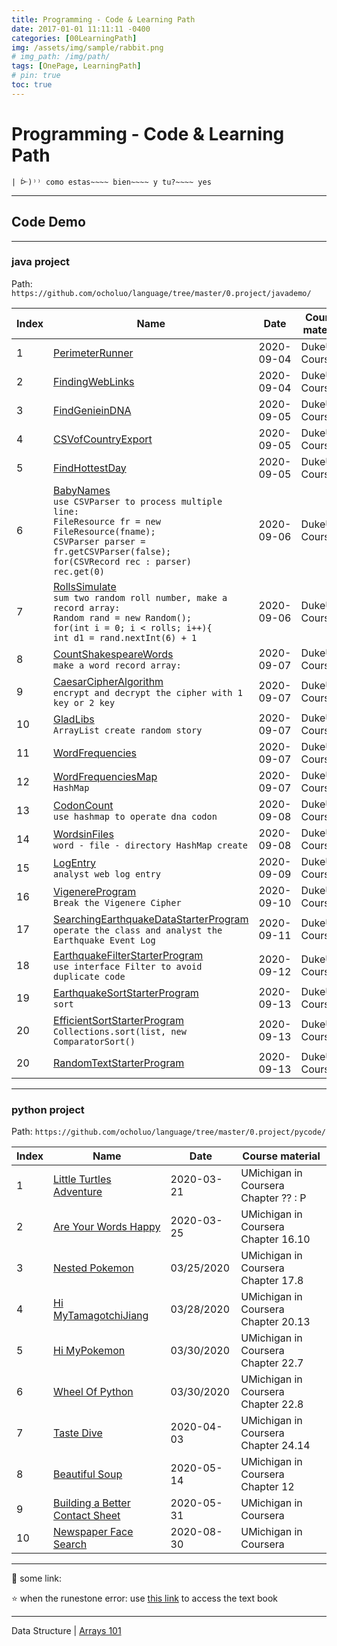 ```yaml
---
title: Programming - Code & Learning Path
date: 2017-01-01 11:11:11 -0400
categories: [00LearningPath]
img: /assets/img/sample/rabbit.png
# img_path: /img/path/
tags: [OnePage, LearningPath]
# pin: true
toc: true
---
```


# Programming - Code & Learning Path


`| ᐕ)⁾⁾ como estas~~~~ bien~~~~ y tu?~~~~ yes`

---

## Code Demo

---

### java project

Path: `https://github.com/ocholuo/language/tree/master/0.project/javademo/`

Index | Name | Date | Course material
---|---|---|---|
1 | [PerimeterRunner](https://github.com/ocholuo/language/tree/master/0.project/javademo/2020-09-04-PerimeterRunner/PerimeterRunner.java) | 2020-09-04 | DukeU in Coursera
2 | [FindingWebLinks](https://github.com/ocholuo/language/tree/master/0.project/javademo/2020-09-04-FindingWebLinks/FindingWebLinks.java) | 2020-09-04 | DukeU in Coursera
3 | [FindGenieinDNA](https://github.com/ocholuo/language/tree/master/0.project/javademo/2020-09-05-FindGenieinDNA/FindGenieinDNA.java) | 2020-09-05 | DukeU in Coursera
4 | [CSVofCountryExport](https://github.com/ocholuo/language/tree/master/0.project/javademo/2020-09-05-CSVofCountryExport/CSVofCountryExport.java) | 2020-09-05 | DukeU in Coursera
5 | [FindHottestDay](https://github.com/ocholuo/language/tree/master/0.project/javademo/2020-09-05-FindHottestDay/FindHottestDay.java) | 2020-09-05 | DukeU in Coursera
6 | [BabyNames](https://github.com/ocholuo/language/tree/master/0.project/javademo/2020-09-06-BabyNames/BabyNames.java) <br> `use CSVParser to process multiple line:` <br>`FileResource fr = new FileResource(fname); ` <br> `CSVParser parser = fr.getCSVParser(false);` <br> `for(CSVRecord rec : parser)` <br> `rec.get(0)`| 2020-09-06 | DukeU in Coursera  |
7 | [RollsSimulate](https://github.com/ocholuo/language/tree/master/0.project/javademo/2020-09-06-RollsSimulate/RollsSimulate.java) <br> `sum two random roll number, make a record array:` <br> `Random rand = new Random();` <br> `for(int i = 0; i < rolls; i++){` <br> `int d1 = rand.nextInt(6) + 1` | 2020-09-06 | DukeU in Coursera  |
8 | [CountShakespeareWords](https://github.com/ocholuo/language/tree/master/0.project/javademo/2020-09-07-CountShakespeareWords/CountShakespeareWords.java) <br> `make a word record array:` | 2020-09-07 | DukeU in Coursera  |
9 | [CaesarCipherAlgorithm](https://github.com/ocholuo/language/tree/master/0.project/javademo/2020-09-07-CaesarCipherAlgorithm/CaesarCipherAlgorithm.java) <br> `encrypt and decrypt the cipher with 1 key or 2 key` | 2020-09-07 | DukeU in Coursera  |
10 | [GladLibs](https://github.com/ocholuo/language/tree/master/0.project/javademo/2020-09-07-GladLibs/GladLibs.java) <br> `ArrayList create random story` | 2020-09-07 | DukeU in Coursera  |
11 | [WordFrequencies](https://github.com/ocholuo/language/tree/master/0.project/javademo/2020-09-07-WordFrequencies/WordFrequencies.java) | 2020-09-07 | DukeU in Coursera  |
12 | [WordFrequenciesMap](https://github.com/ocholuo/language/tree/master/0.project/javademo/2020-09-07-WordFrequenciesMap/WordFrequenciesMap.java) <br>  `HashMap` | 2020-09-07 | DukeU in Coursera  |
13 | [CodonCount](https://github.com/ocholuo/language/tree/master/0.project/javademo/2020-09-08-CodonCount/CodonCount.java) <br> `use hashmap to operate dna codon` | 2020-09-08 | DukeU in Coursera  |
14 | [WordsinFiles](https://github.com/ocholuo/language/tree/master/0.project/javademo/2020-09-08-WordsinFiles/WordsinFiles.java) <br>  `word - file - directory HashMap create` | 2020-09-08 | DukeU in Coursera  |
15 | [LogEntry](https://github.com/ocholuo/language/tree/master/0.project/javademo/2020-09-09-LogEntry/LogEntry.java) <br>  `analyst web log entry` | 2020-09-09 | DukeU in Coursera  |
16 | [VigenereProgram](https://github.com/ocholuo/language/tree/master/0.project/javademo/2020-09-10-VigenereProgram/VigenereCipher.java) <br> `Break the Vigenere Cipher` | 2020-09-10 | DukeU in Coursera  |
17 | [SearchingEarthquakeDataStarterProgram](https://github.com/ocholuo/language/tree/master/0.project/javademo/2020-09-11-SearchingEarthquakeDataStarterProgram) <br> `operate the class and analyst the Earthquake Event Log` | 2020-09-11 | DukeU in Coursera  |
18 | [EarthquakeFilterStarterProgram](https://github.com/ocholuo/language/tree/master/0.project/javademo/2020-09-12-EarthquakeFilterStarterProgram) <br> `use interface Filter to avoid duplicate code` | 2020-09-12 | DukeU in Coursera  |
19 | [EarthquakeSortStarterProgram](https://github.com/ocholuo/language/tree/master/0.project/javademo/2020-09-13-EarthquakeSortStarterProgram) <br> `sort` | 2020-09-13 | DukeU in Coursera  |
20 | [EfficientSortStarterProgram](https://github.com/ocholuo/language/tree/master/0.project/javademo/2020-09-13-EfficientSortStarterProgram) <br> `Collections.sort(list, new ComparatorSort()` | 2020-09-13 | DukeU in Coursera  |
20 | [RandomTextStarterProgram](https://github.com/ocholuo/language/tree/master/0.project/javademo/2020-09-14-RandomTextStarterProgram) | 2020-09-13 | DukeU in Coursera  |


---

### python project

Path: `https://github.com/ocholuo/language/tree/master/0.project/pycode/`

Index | Name | Date | Course material
---|---|---|---
1 | [Little Turtles Adventure](https://github.com/ocholuo/language/tree/master/0.project/pycode/2020-03-21-LittleTurtlesAdventure.md) | 2020-03-21 | UMichigan in Coursera Chapter ?? : P
2 | [Are Your Words Happy](https://github.com/ocholuo/language/tree/master/0.project/pycode/2020-03-25-AreYourWordsHappy.md) | 2020-03-25 | UMichigan in Coursera Chapter 16.10
3 | [Nested Pokemon](https://github.com/ocholuo/language/tree/master/0.project/pycode/2020-03-25-NestedPokemon.md) | 03/25/2020 | UMichigan in Coursera Chapter 17.8
4 | [Hi MyTamagotchiJiang](https://github.com/ocholuo/language/tree/master/0.project/pycode/2020-03-28-HiMyTamagotchiJiang.md) | 03/28/2020 | UMichigan in Coursera Chapter 20.13
5 | [Hi MyPokemon](https://github.com/ocholuo/language/tree/master/0.project/pycode/2020-03-20-HiMyPokemon.md) | 03/30/2020 | UMichigan in Coursera Chapter 22.7
6 | [Wheel Of Python](https://github.com/ocholuo/language/tree/master/0.project/pycode/2020-03-20-WheelOfPython.md) | 03/30/2020 | UMichigan in Coursera Chapter 22.8
7 | [Taste Dive](https://github.com/ocholuo/language/tree/master/0.project/pycode/2020-04-03-TasteDive.md) | 2020-04-03 | UMichigan in Coursera Chapter 24.14
8 | [Beautiful Soup](https://github.com/ocholuo/language/tree/master/0.project/pycode/2020-05-14-BeautifulSoup.md) | 2020-05-14 | UMichigan in Coursera Chapter 12
9 | [Building a Better Contact Sheet](https://github.com/ocholuo/language/tree/master/0.project/pycode/2020-05-31-Building-a-Better-Contact-Sheet.md) | 2020-05-31 | UMichigan in Coursera
10| [Newspaper Face Search](https://github.com/ocholuo/language/tree/master/0.project/pycode/2020-08-30-NewspaperFaceSearch.py) | 2020-08-30 | UMichigan in Coursera

---

:purple_heart: some link:

⭐ when the runestone error: use [this link](https://runestone.academy/runestone/books/published/fopp/AdvancedAccumulation/toctree.html) to access the text book

---

Data Structure | [Arrays 101]()
